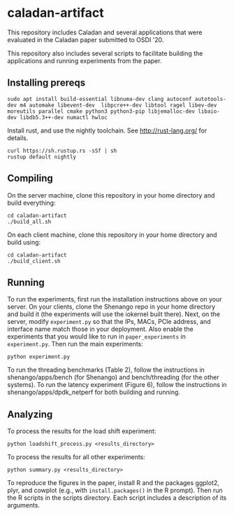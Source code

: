 # caladan-artifact

This repository includes Caladan and several applications that were evaluated in the Caladan paper submitted to OSDI '20.

This repository also includes several scripts to facilitate building the applications and running experiments from the paper.

## Installing prereqs
```
sudo apt install build-essential libnuma-dev clang autoconf autotools-dev m4 automake libevent-dev  libpcre++-dev libtool ragel libev-dev moreutils parallel cmake python3 python3-pip libjemalloc-dev libaio-dev libdb5.3++-dev numactl hwloc
```

Install rust, and use the nightly toolchain. See http://rust-lang.org/ for details.
```
curl https://sh.rustup.rs -sSf | sh
rustup default nightly
```

## Compiling

On the server machine, clone this repository in your home directory and build
everything:
```
cd caladan-artifact
./build_all.sh
```

On each client machine, clone this repository in your home directory and build
using:
```
cd caladan-artifact
./build_client.sh
```


<!-- For instructions on building ZygOS or Memcached for ZygOS, please see
[their repositories](https://github.com/ix-project). After building
ZygOS, the spin server can be built with:
```
make -C ./bench/servers spin-ix
```
We built and ran ZygOS on Ubuntu 16.04; we built and ran everything
else on Ubuntu 18.04.
 -->

## Running

To run the experiments, first run the installation instructions above
on your server. On your clients, clone the Shenango repo in your home
directory and build it (the experiments will use the iokernel built
there). Next, on the server, modify `experiment.py` so that the IPs,
MACs, PCIe address, and interface name match those in your
deployment. Also enable the experiments that you would like to run in
`paper_experiments` in `experiment.py`. Then run the main experiments:
```
python experiment.py
```

To run the threading benchmarks (Table 2), follow the instructions in
shenango/apps/bench (for Shenango) and bench/threading (for the other
systems). To run the latency experiment (Figure 6), follow the
instructions in shenango/apps/dpdk_netperf for both building and
running.

## Analyzing
To process the results for the load shift experiment:
```
python loadshift_process.py <results_directory>
```
To process the results for all other experiments:
```
python summary.py <results_directory>
```

To reproduce the figures in the paper, install R and the packages
ggplot2, plyr, and cowplot (e.g., with `install.packages()` in the R
prompt).  Then run the R scripts in the scripts directory. Each script
includes a description of its arguments.
